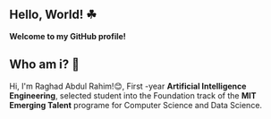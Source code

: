**Hello, World! ☘**
---
**Welcome to my GitHub profile!**

**Who am i? 🌟**
---
Hi, I'm Raghad Abdul Rahim!😊, First -year **Artificial Intelligence Engineering**, selected student into the Foundation track of the **MIT Emerging Talent** programe for Computer Science and Data Science.
